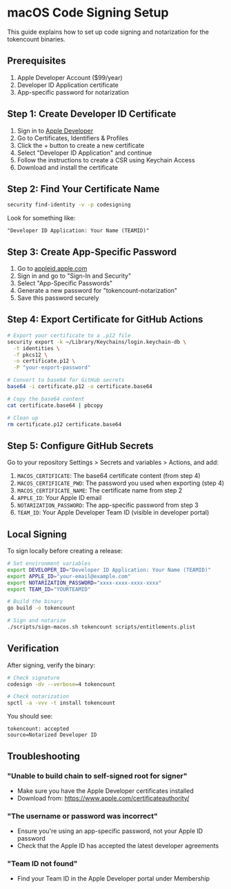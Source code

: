 # macOS Code Signing Setup

This guide explains how to set up code signing and notarization for the tokencount binaries.

## Prerequisites

1. Apple Developer Account ($99/year)
2. Developer ID Application certificate
3. App-specific password for notarization

## Step 1: Create Developer ID Certificate

1. Sign in to [Apple Developer](https://developer.apple.com)
2. Go to Certificates, Identifiers & Profiles
3. Click the + button to create a new certificate
4. Select "Developer ID Application" and continue
5. Follow the instructions to create a CSR using Keychain Access
6. Download and install the certificate

## Step 2: Find Your Certificate Name

```bash
security find-identity -v -p codesigning
```

Look for something like:
```
"Developer ID Application: Your Name (TEAMID)"
```

## Step 3: Create App-Specific Password

1. Go to [appleid.apple.com](https://appleid.apple.com)
2. Sign in and go to "Sign-In and Security"
3. Select "App-Specific Passwords"
4. Generate a new password for "tokencount-notarization"
5. Save this password securely

## Step 4: Export Certificate for GitHub Actions

```bash
# Export your certificate to a .p12 file
security export -k ~/Library/Keychains/login.keychain-db \
  -t identities \
  -f pkcs12 \
  -o certificate.p12 \
  -P "your-export-password"

# Convert to base64 for GitHub secrets
base64 -i certificate.p12 -o certificate.base64

# Copy the base64 content
cat certificate.base64 | pbcopy

# Clean up
rm certificate.p12 certificate.base64
```

## Step 5: Configure GitHub Secrets

Go to your repository Settings > Secrets and variables > Actions, and add:

1. `MACOS_CERTIFICATE`: The base64 certificate content (from step 4)
2. `MACOS_CERTIFICATE_PWD`: The password you used when exporting (step 4)
3. `MACOS_CERTIFICATE_NAME`: The certificate name from step 2
4. `APPLE_ID`: Your Apple ID email
5. `NOTARIZATION_PASSWORD`: The app-specific password from step 3
6. `TEAM_ID`: Your Apple Developer Team ID (visible in developer portal)

## Local Signing

To sign locally before creating a release:

```bash
# Set environment variables
export DEVELOPER_ID="Developer ID Application: Your Name (TEAMID)"
export APPLE_ID="your-email@example.com"
export NOTARIZATION_PASSWORD="xxxx-xxxx-xxxx-xxxx"
export TEAM_ID="YOURTEAMID"

# Build the binary
go build -o tokencount

# Sign and notarize
./scripts/sign-macos.sh tokencount scripts/entitlements.plist
```

## Verification

After signing, verify the binary:

```bash
# Check signature
codesign -dv --verbose=4 tokencount

# Check notarization
spctl -a -vvv -t install tokencount
```

You should see:
```
tokencount: accepted
source=Notarized Developer ID
```

## Troubleshooting

### "Unable to build chain to self-signed root for signer"
- Make sure you have the Apple Developer certificates installed
- Download from: https://www.apple.com/certificateauthority/

### "The username or password was incorrect"
- Ensure you're using an app-specific password, not your Apple ID password
- Check that the Apple ID has accepted the latest developer agreements

### "Team ID not found"
- Find your Team ID in the Apple Developer portal under Membership